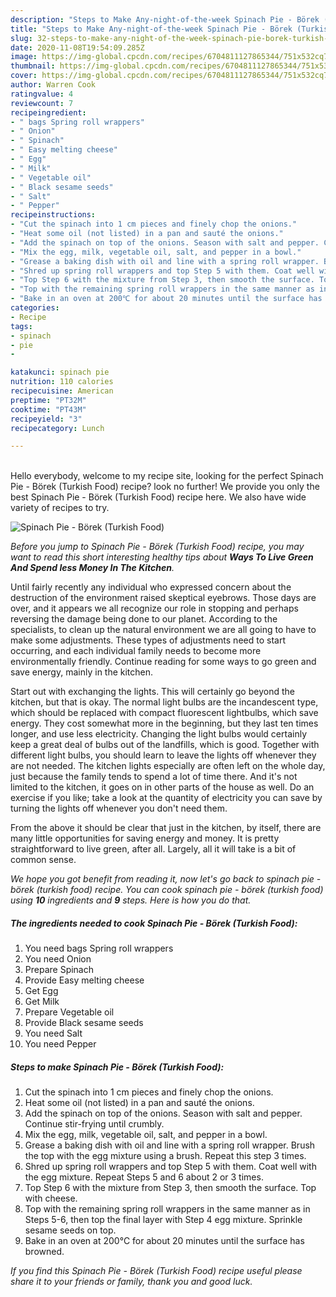 ```yaml
---
description: "Steps to Make Any-night-of-the-week Spinach Pie - Börek (Turkish Food)"
title: "Steps to Make Any-night-of-the-week Spinach Pie - Börek (Turkish Food)"
slug: 32-steps-to-make-any-night-of-the-week-spinach-pie-borek-turkish-food
date: 2020-11-08T19:54:09.285Z
image: https://img-global.cpcdn.com/recipes/6704811127865344/751x532cq70/spinach-pie-borek-turkish-food-recipe-main-photo.jpg
thumbnail: https://img-global.cpcdn.com/recipes/6704811127865344/751x532cq70/spinach-pie-borek-turkish-food-recipe-main-photo.jpg
cover: https://img-global.cpcdn.com/recipes/6704811127865344/751x532cq70/spinach-pie-borek-turkish-food-recipe-main-photo.jpg
author: Warren Cook
ratingvalue: 4
reviewcount: 7
recipeingredient:
- " bags Spring roll wrappers"
- " Onion"
- " Spinach"
- " Easy melting cheese"
- " Egg"
- " Milk"
- " Vegetable oil"
- " Black sesame seeds"
- " Salt"
- " Pepper"
recipeinstructions:
- "Cut the spinach into 1 cm pieces and finely chop the onions."
- "Heat some oil (not listed) in a pan and sauté the onions."
- "Add the spinach on top of the onions. Season with salt and pepper. Continue stir-frying until crumbly."
- "Mix the egg, milk, vegetable oil, salt, and pepper in a bowl."
- "Grease a baking dish with oil and line with a spring roll wrapper. Brush the top with the egg mixture using a brush. Repeat this step 3 times."
- "Shred up spring roll wrappers and top Step 5 with them. Coat well with the egg mixture. Repeat Steps 5 and 6 about 2 or 3 times."
- "Top Step 6 with the mixture from Step 3, then smooth the surface. Top with cheese."
- "Top with the remaining spring roll wrappers in the same manner as in Steps 5-6, then top the final layer with Step 4 egg mixture. Sprinkle sesame seeds on top."
- "Bake in an oven at 200℃ for about 20 minutes until the surface has browned."
categories:
- Recipe
tags:
- spinach
- pie
- 

katakunci: spinach pie  
nutrition: 110 calories
recipecuisine: American
preptime: "PT32M"
cooktime: "PT43M"
recipeyield: "3"
recipecategory: Lunch

---
```

<br>
Hello everybody, welcome to my recipe site, looking for the perfect Spinach Pie - Börek (Turkish Food) recipe? look no further! We provide you only the best Spinach Pie - Börek (Turkish Food) recipe here. We also have wide variety of recipes to try.
<br>


![Spinach Pie - Börek (Turkish Food)](https://img-global.cpcdn.com/recipes/6704811127865344/751x532cq70/spinach-pie-borek-turkish-food-recipe-main-photo.jpg)

<i>Before you jump to Spinach Pie - Börek (Turkish Food) recipe, you may want to read this short interesting healthy tips about 
<strong>Ways To Live Green And Spend less Money In The Kitchen</strong>.</i>
</br>

Until fairly recently any individual who expressed concern about the destruction of the environment raised skeptical eyebrows. Those days are over, and it appears we all recognize our role in stopping and perhaps reversing the damage being done to our planet. According to the specialists, to clean up the natural environment we are all going to have to make some adjustments. These types of adjustments need to start occurring, and each individual family needs to become more environmentally friendly. Continue reading for some ways to go green and save energy, mainly in the kitchen.

Start out with exchanging the lights. This will certainly go beyond the kitchen, but that is okay. The normal light bulbs are the incandescent type, which should be replaced with compact fluorescent lightbulbs, which save energy. They cost somewhat more in the beginning, but they last ten times longer, and use less electricity. Changing the light bulbs would certainly keep a great deal of bulbs out of the landfills, which is good. Together with different light bulbs, you should learn to leave the lights off whenever they are not needed. The kitchen lights especially are often left on the whole day, just because the family tends to spend a lot of time there. And it's not limited to the kitchen, it goes on in other parts of the house as well. Do an exercise if you like; take a look at the quantity of electricity you can save by turning the lights off whenever you don't need them.

From the above it should be clear that just in the kitchen, by itself, there are many little opportunities for saving energy and money. It is pretty straightforward to live green, after all. Largely, all it will take is a bit of common sense.


<i>We hope you got benefit from reading it, now let's go back to spinach pie - börek (turkish food) recipe. You can cook spinach pie - börek (turkish food) using <strong>10</strong> ingredients and <strong>9</strong> steps. Here is how you do that.
</i>

##### The ingredients needed to cook Spinach Pie - Börek (Turkish Food):

1. You need  bags Spring roll wrappers
1. You need  Onion
1. Prepare  Spinach
1. Provide  Easy melting cheese
1. Get  Egg
1. Get  Milk
1. Prepare  Vegetable oil
1. Provide  Black sesame seeds
1. You need  Salt
1. You need  Pepper


##### Steps to make Spinach Pie - Börek (Turkish Food):

1. Cut the spinach into 1 cm pieces and finely chop the onions.
1. Heat some oil (not listed) in a pan and sauté the onions.
1. Add the spinach on top of the onions. Season with salt and pepper. Continue stir-frying until crumbly.
1. Mix the egg, milk, vegetable oil, salt, and pepper in a bowl.
1. Grease a baking dish with oil and line with a spring roll wrapper. Brush the top with the egg mixture using a brush. Repeat this step 3 times.
1. Shred up spring roll wrappers and top Step 5 with them. Coat well with the egg mixture. Repeat Steps 5 and 6 about 2 or 3 times.
1. Top Step 6 with the mixture from Step 3, then smooth the surface. Top with cheese.
1. Top with the remaining spring roll wrappers in the same manner as in Steps 5-6, then top the final layer with Step 4 egg mixture. Sprinkle sesame seeds on top.
1. Bake in an oven at 200℃ for about 20 minutes until the surface has browned.


<i>If you find this Spinach Pie - Börek (Turkish Food) recipe useful please share it to your friends or family, thank you and good luck.</i>
